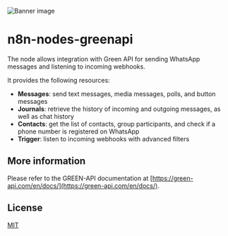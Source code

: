 ![Banner image](https://user-images.githubusercontent.com/10284570/173569848-c624317f-42b1-45a6-ab09-f0ea3c247648.png)

# n8n-nodes-greenapi

The node allows integration with Green API for sending WhatsApp messages and listening to incoming webhooks.

It provides the following resources:

- **Messages**: send text messages, media messages, polls, and button messages  
- **Journals**: retrieve the history of incoming and outgoing messages, as well as chat history  
- **Contacts**: get the list of contacts, group participants, and check if a phone number is registered on WhatsApp  
- **Trigger**: listen to incoming webhooks with advanced filters  

## More information

Please refer to the GREEN-API documentation at [https://green-api.com/en/docs/](https://green-api.com/en/docs/).

## License

[MIT](https://github.com/n8n-io/n8n-nodes-starter/blob/master/LICENSE.md)
